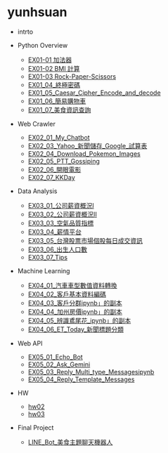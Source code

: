 # yunhsuan
- intrto
  
- Python Overview
  - [EX01-01 加法器](EX01_01_加法器.ipynb) 
  - [EX01-02 BMI 計算](EX01_02_BMI_計算.ipynb)
  - [EX01-03 Rock-Paper-Scissors](EX01_03_Rock_Paper_Scissors.ipynb)
  - [EX01_04_終極密碼](EX01_04_終極密碼.ipynb)
  - [EX01_05_Caesar_Cipher_Encode_and_decode](EX01_05_Caesar_Cipher_Encode_and_decode.ipynb)
  - [EX01_06_簡易購物車](EX01_06_簡易購物車.ipynb)
  - [EX01_07_美食資訊查詢](EX01_07_美食資訊查詢.ipynb)
- Web Crawler
  - [EX02_01_My_Chatbot](EX02_01_My_Chatbot.ipynb)
  - [EX02_03_Yahoo_新聞儲存_Google_試算表](EX02_03_Yahoo_新聞儲存_Google_試算表.ipynb)
  - [EX02_04_Download_Pokemon_Images](EX02_04_Download_Pokemon_Images.ipynb)
  - [EX02_05_PTT_Gossiping](EX02_05_PTT_Gossiping.ipynb)
  - [EX02_06_開眼電影](EX02_06_開眼電影.ipynb)
  - [EX02_07_KKDay](EX02_07_KKDay.ipynb)

- Data Analysis
  - [EX03_01_公司薪資概況Ⅰ](EX03_01_公司薪資概況Ⅰ.ipynb)
  - [EX03_02_公司薪資概況Ⅱ](EX03_02_公司薪資概況Ⅱ.ipynb)
  - [EX03_03_空氣品質指標](EX03_03_空氣品質指標ipynb.ipynb)
  - [EX03_04_薪情平台](EX03_04_薪情平台ipynb.ipynb)
  - [EX03_05_台灣股票市場個股每日成交資訊](EX03_05_台灣股票市場個股每日成交資訊.ipynb)
  - [EX03_06_出生人口數](EX03_06_出生人口數.ipynb)
  - [EX03_07_Tips](EX03_07_Tips.ipynb)
- Machine Learning
  - [EX04_01_汽車車型數值資料轉換](EX04_01_汽車車型數值資料轉換.ipynb)
  - [EX04_02_客戶基本資料編碼](EX04_02_客戶基本資料編碼.ipynb)
  - [EX04_03_客戶分群ipynb」的副本](EX04_03_客戶分群ipynb」的副本.ipynb)
  - [EX04_04_加州房價ipynb」的副本](EX04_04_加州房價ipynb」的副本.ipynb)
  - [EX04_05_辨識鳶尾花_ipynb」的副本](EX04_05_辨識鳶尾花_ipynb」的副本.ipynb)
  - [EX04_06_ET_Today_新聞標題分類](EX04_06_ET_Today_新聞標題分類.ipynb)
- Web API
  - [EX05_01_Echo_Bot](EX05_01_Echo_Bot.ipynb)
  - [EX05_02_Ask_Gemini](EX05_02_Ask_Gemini.ipynb)
  - [EX05_03_Reply_Multi_type_Messagesipynb](EX05_03_Reply_Multi_type_Messagesipynb.ipynb)
  - [EX05_04_Reply_Template_Messages](EX05_04_Reply_Template_Messages.ipynb)
- HW
  - [hw02](hw02.ipynb)
  - [hw03](hw03.ipynb)
- Final Project
  - [LINE_Bot_美食主題聊天機器人](LINE_Bot_美食主題聊天機器人.ipynb)
   
   

  
